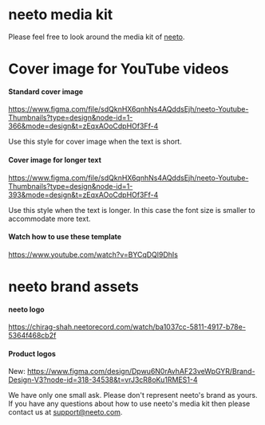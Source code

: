 # neeto media kit

Please feel free to look around the media kit of [neeto](https://neeto.com).

# Cover image for YouTube videos

#### Standard cover image

https://www.figma.com/file/sdQknHX6qnhNs4AQddsEjh/neeto-Youtube-Thumbnails?type=design&node-id=1-366&mode=design&t=zEqxAOoCdpHOf3Ff-4

Use this style for cover image when the text is short.

#### Cover image for longer text

https://www.figma.com/file/sdQknHX6qnhNs4AQddsEjh/neeto-Youtube-Thumbnails?type=design&node-id=1-393&mode=design&t=zEqxAOoCdpHOf3Ff-4

Use this style when the text is longer. In this case the font size is smaller to accommodate more text.

#### Watch how to use these template

https://www.youtube.com/watch?v=BYCqDQl9DhIs

# neeto brand assets

#### neeto logo

https://chirag-shah.neetorecord.com/watch/ba1037cc-5811-4917-b78e-5364f468cb2f

#### Product logos

New: https://www.figma.com/design/Dpwu6N0rAvhAF23veWpGYR/Brand-Design-V3?node-id=318-34538&t=vrJ3cR8oKu1RMES1-4

We have only one small ask. Please don't represent neeto's brand as yours.
If you have any questions about how to use neeto's media kit then please contact us at support@neeto.com.
